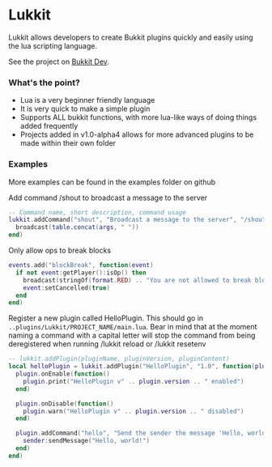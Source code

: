 Lukkit
======

Lukkit allows developers to create Bukkit plugins quickly and easily using the lua scripting language.

See the project on [Bukkit Dev](http://dev.bukkit.org/bukkit-plugins/lualukkit/).

### What's the point?
 - Lua is a very beginner friendly language
 - It is very quick to make a simple plugin
 - Supports ALL bukkit functions, with more lua-like ways of doing things added frequently
 - Projects added in v1.0-alpha4 allows for more advanced plugins to be made within their own folder

### Examples
More examples can be found in the examples folder on github

Add command /shout to broadcast a message to the server
```lua
-- Command name, short description, command usage
lukkit.addCommand("shout", "Broadcast a message to the server", "/shout Your message here", function(sender, args)
  broadcast(table.concat(args, " "))
end)
```

Only allow ops to break blocks
```lua
events.add("blockBreak", function(event)
  if not event:getPlayer():isOp() then
    broadcast(stringOf(format.RED) .. "You are not allowed to break blocks")
    event:setCancelled(true)
  end
end)
```

Register a new plugin called HelloPlugin. This should go in `..plugins/Lukkit/PROJECT_NAME/main.lua`.
Bear in mind that at the moment naming a command with a capital letter will stop the command from being deregistered when running /lukkit reload or /lukkit resetenv
```lua
-- lukkit.addPlugin(pluginName, pluginVersion, pluginContent)
local helloPlugin = lukkit.addPlugin("HelloPlugin", "1.0", function(plugin)
  plugin.onEnable(function()
    plugin.print("HelloPlugin v" .. plugin.version .. " enabled")
  end)

  plugin.onDisable(function()
    plugin.warn("HelloPlugin v" .. plugin.version .. " disabled")
  end)

  plugin.addCommand("hello", "Send the sender the message 'Hello, world!'", "/hello", function(sender, args)
    sender:sendMessage("Hello, world!")
  end)
end)
```
